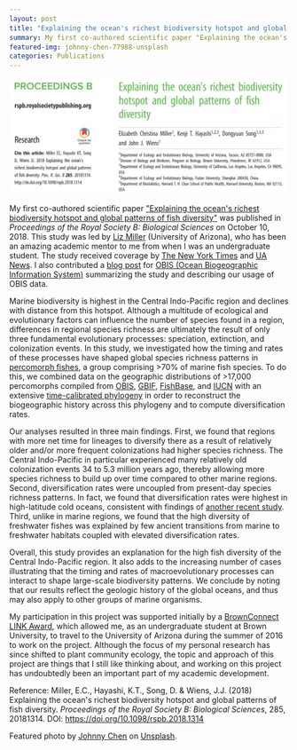 ```yaml
---
layout: post
title: "Explaining the ocean's richest biodiversity hotspot and global patterns of fish diversity"
summary: My first co-authored scientific paper "Explaining the ocean's richest biodiversity hotspot and global patterns of fish diversity" was published in Proceedings of the Royal Society B on October 10, 2018.
featured-img: johnny-chen-77988-unsplash
categories: Publications
---
```


<img src="/assets/img/posts/miller_et_al_2018.png" alt="Miller et al. (2018)">

My first co-authored scientific paper <a href="https://rspb.royalsocietypublishing.org/content/285/1888/20181314" target="_blank" rel="noopener noreferrer">"Explaining the ocean's richest biodiversity hotspot and global patterns of fish diversity"</a> was published in *Proceedings of the Royal Society B: Biological Sciences* on October 10, 2018. This study was led by <a href="https://elizabethcmiller.weebly.com/" target="_blank" rel="noopener noreferrer">Liz Miller</a> (University of Arizona), who has been an amazing academic mentor to me from when I was an undergraduate student. The study received coverage by <a href="https://www.nytimes.com/2018/10/17/science/coral-reef-biodiversity.html" target="_blank" rel="noopener noreferrer">The New York Times</a> and <a href="https://uanews.arizona.edu/story/secret-behind-coral-reef-diversity-time-lots-time" target="_blank" rel="noopener noreferrer">UA News</a>. I also contributed a <a href="https://obis.org/2018/10/18/evolution/" target="_blank" rel="noopener noreferrer">blog post</a> for <a href="https://www.obis.org/" target="_blank" rel="noopener noreferrer">OBIS (Ocean Biogeographic Information System)</a> summarizing the study and describing our usage of OBIS data.

Marine biodiversity is highest in the Central Indo-Pacific region and declines with distance from this hotspot. Although a multitude of ecological and evolutionary factors can influence the number of species found in a region, differences in regional species richness are ultimately the result of only three fundamental evolutionary processes: speciation, extinction, and colonization events. In this study, we investigated how the timing and rates of these processes have shaped global species richness patterns in <a href="https://en.wikipedia.org/wiki/Percomorpha" target="_blank" rel="noopener noreferrer">percomorph fishes</a>, a group comprising >70% of marine fish species. To do this, we combined data on the geographic distributions of >17,000 percomorphs compiled from <a href="https://www.obis.org/" target="_blank" rel="noopener noreferrer">OBIS</a>, <a href="https://www.gbif.org/" target="_blank" rel="noopener noreferrer">GBIF</a>, <a href="http://www.fishbase.org" target="_blank" rel="noopener noreferrer">FishBase</a>, and <a href="https://www.iucnredlist.org/" target="_blank" rel="noopener noreferrer">IUCN</a> with an extensive <a href="https://www.nature.com/articles/ncomms2958" target="_blank" rel="noopener noreferrer">time-calibrated phylogeny</a> in order to reconstruct the biogeographic history across this phylogeny and to compute diversification rates.

Our analyses resulted in three main findings. First, we found that regions with more net time for lineages to diversify there as a result of relatively older and/or more frequent colonizations had higher species richness. The Central Indo-Pacific in particular experienced many relatively old colonization events 34 to 5.3 million years ago, thereby allowing more species richness to build up over time compared to other marine regions. Second, diversification rates were uncoupled from present-day species richness patterns. In fact, we found that diversification rates were highest in high-latitude cold oceans, consistent with findings of <a href="https://www.nature.com/articles/s41586-018-0273-1" target="_blank" rel="noopener noreferrer">another recent study</a>. Third, unlike in marine regions, we found that the high diversity of freshwater fishes was explained by few ancient transitions from marine to freshwater habitats coupled with elevated diversification rates.

Overall, this study provides an explanation for the high fish diversity of the Central Indo-Pacific region. It also adds to the increasing number of cases illustrating that the timing and rates of macroevolutionary processes can interact to shape large-scale biodiversity patterns. We conclude by noting that our results reflect the geologic history of the global oceans, and thus may also apply to other groups of marine organisms.

My participation in this project was supported initially by a <a href="https://www.brown.edu/campus-life/support/careerlab/index.php?q=link" target="_blank" rel="noopener noreferrer">BrownConnect LINK Award</a>, which allowed me, as an undergraduate student at Brown University, to travel to the University of Arizona during the summer of 2016 to work on the project. Although the focus of my personal research has since shifted to plant community ecology, the topic and approach of this project are things that I still like thinking about, and working on this project has undoubtedly been an important part of my academic development.

Reference: Miller, E.C., Hayashi, K.T., Song, D. & Wiens, J.J. (2018) Explaining the ocean's richest biodiversity hotspot and global patterns of fish diversity. <em>Proceedings of the Royal Society B: Biological Sciences</em>, 285, 20181314. DOI: <a href="https://doi.org/10.1098/rspb.2018.1314" target="_blank" rel="noopener noreferrer">https://doi.org/10.1098/rspb.2018.1314</a>

Featured photo by <a href="https://unsplash.com/photos/bLEmFvSPLog?utm_source=unsplash&utm_medium=referral&utm_content=creditCopyText" target="_blank" rel="noopener noreferrer">Johnny Chen</a> on <a href="https://unsplash.com/?utm_source=unsplash&utm_medium=referral&utm_content=creditCopyText" target="_blank" rel="noopener noreferrer">Unsplash</a>.
